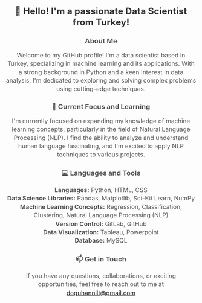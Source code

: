 

<!-- Introduction and About Me section -->
<h1 style="font-size: 24px; color: #333; margin-bottom: 10px;" align="center">👋 Hello! I'm a passionate Data Scientist from Turkey!</h1>

<h3 style="font-size: 18px; color: #555; margin-bottom: 10px;" align="center">About Me</h3>

<p style="font-size: 16px; color: #555; line-height: 1.4; text-align: center;">Welcome to my GitHub profile! I'm a data scientist based in Turkey, specializing in machine learning and its applications. With a strong background in Python and a keen interest in data analysis, I'm dedicated to exploring and solving complex problems using cutting-edge techniques.</p>

<!-- Current Focus and Learning section -->
<h3 style="font-size: 18px; color: #555; margin-bottom: 10px;" align="center">🌱 Current Focus and Learning</h3>

<p style="font-size: 16px; color: #555; line-height: 1.4; text-align: center;">I'm currently focused on expanding my knowledge of machine learning concepts, particularly in the field of Natural Language Processing (NLP). I find the ability to analyze and understand human language fascinating, and I'm excited to apply NLP techniques to various projects.</p>

<!-- Languages and Tools section -->
<h3 style="font-size: 18px; color: #555; margin-bottom: 10px;" align="center">💻 Languages and Tools</h3>

<p style="font-size: 16px; color: #555; line-height: 1.4; text-align: center;">
  <b>Languages:</b> Python, HTML, CSS<br>
  <b>Data Science Libraries:</b> Pandas, Matplotlib, Sci-Kit Learn, NumPy<br>
  <b>Machine Learning Concepts:</b> Regression, Classification, Clustering, Natural Language Processing (NLP)<br>
  <b>Version Control:</b> GitLab, GitHub<br>
  <b>Data Visualization:</b> Tableau, Powerpoint<br>
  <b>Database:</b> MySQL
</p>

<!-- Contact Information section -->
<h3 style="font-size: 18px; color: #555; margin-bottom: 10px;" align="center">📫 Get in Touch</h3>

<p style="font-size: 16px; color: #555; line-height: 1.4; text-align: center;">
  If you have any questions, collaborations, or exciting opportunities, feel free to reach out to me at
  <a href="mailto:doguhannilt@gmail.com">doguhannilt@gmail.com</a>
</p>
